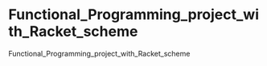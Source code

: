 # Functional_Programming_project_with_Racket_scheme
Functional_Programming_project_with_Racket_scheme
